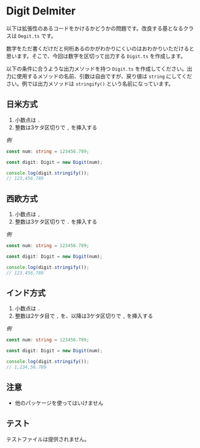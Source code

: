 # Digit Delmiter

以下は拡張性のあるコードをかけるかどうかの問題です。改良する基となるクラスは `Degit.ts` です。

数字をただ書くだけだと何桁あるのかがわかりにくいのはおわかりいただけると思います。そこで、今回は数字を区切って出力する `Digit.ts` を作成します。

以下の条件に合うような出力メソッドを持つ `Digit.ts` を作成してください。出力に使用するメソッドの名前、引数は自由ですが、戻り値は `string` にしてください。例では出力メソッドは `stringify()` という名前になっています。

## 日米方式

1. 小数点は `.`
1. 整数は3ケタ区切りで `,` を挿入する

*例*

```typescript
const num: string = 123456.789;

const digit: Digit = new Digit(num);

console.log(digit.stringify());
// 123,456.789
```

## 西欧方式

1. 小数点は `,`
1. 整数は3ケタ区切りで `.` を挿入する

*例*

```typescript
const num: string = 123456.789;

const digit: Digit = new Digit(num);

console.log(digit.stringify());
// 123.456,789
```

## インド方式

1. 小数点は `.`
1. 整数は2ケタ目で `,` を、以降は3ケタ区切りで `,` を挿入する

*例*

```typescript
const num: string = 123456.789;

const digit: Digit = new Digit(num);

console.log(digit.stringify());
// 1,234,56.789
```

## 注意

* 他のパッケージを使ってはいけません

## テスト

テストファイルは提供されません。
